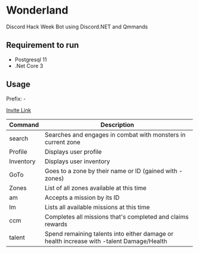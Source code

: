 # Wonderland
Discord Hack Week Bot using Discord.NET and Qmmands

## Requirement to run

- Postgresql 11
- .Net Core 3

## Usage
Prefix: -

[Invite Link](https://discordapp.com/api/oauth2/authorize?client_id=592792635320827943&permissions=51200&scope=bot)

|    Command    |  Description  |
| ------------- | ------------- |
| search | Searches and engages in combat with monsters in current zone |
| Profile  | Displays user profile |
| Inventory | Displays user inventory |
| GoTo | Goes to a zone by their name or ID (gained with -zones)|
| Zones | List of all zones available at this time |
| am | Accepts a mission by its ID |
| lm | Lists all available missions at this time |
| ccm | Completes all missions that's completed and claims rewards |
| talent | Spend remaining talents into either damage or health increase with -talent Damage/Health |

